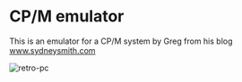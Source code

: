 # CP/M emulator
This is an emulator for a CP/M system by Greg from his blog www.sydneysmith.com

![retro-pc](https://github.com/ifknot/CPM-emulator/blob/main/images/retro_pc_128x128.png)
